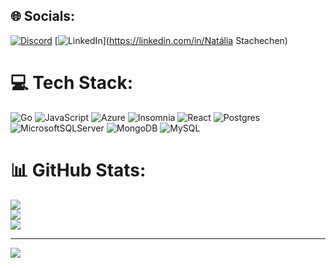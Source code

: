
## 🌐 Socials:
[![Discord](https://img.shields.io/badge/Discord-%237289DA.svg?logo=discord&logoColor=white)](https://discord.gg/stachechehcen#3752) [![LinkedIn](https://img.shields.io/badge/LinkedIn-%230077B5.svg?logo=linkedin&logoColor=white)](https://linkedin.com/in/Natália Stachechen) 

# 💻 Tech Stack:
![Go](https://img.shields.io/badge/go-%2300ADD8.svg?style=for-the-badge&logo=go&logoColor=white) ![JavaScript](https://img.shields.io/badge/javascript-%23323330.svg?style=for-the-badge&logo=javascript&logoColor=%23F7DF1E) ![Azure](https://img.shields.io/badge/azure-%230072C6.svg?style=for-the-badge&logo=azure-devops&logoColor=white) ![Insomnia](https://img.shields.io/badge/Insomnia-black?style=for-the-badge&logo=insomnia&logoColor=5849BE) ![React](https://img.shields.io/badge/react-%2320232a.svg?style=for-the-badge&logo=react&logoColor=%2361DAFB) ![Postgres](https://img.shields.io/badge/postgres-%23316192.svg?style=for-the-badge&logo=postgresql&logoColor=white) ![MicrosoftSQLServer](https://img.shields.io/badge/Microsoft%20SQL%20Sever-CC2927?style=for-the-badge&logo=microsoft%20sql%20server&logoColor=white) ![MongoDB](https://img.shields.io/badge/MongoDB-%234ea94b.svg?style=for-the-badge&logo=mongodb&logoColor=white) ![MySQL](https://img.shields.io/badge/mysql-%2300f.svg?style=for-the-badge&logo=mysql&logoColor=white)
# 📊 GitHub Stats:
![](https://github-readme-stats.vercel.app/api?username=NataliaStachechen&theme=dark&hide_border=false&include_all_commits=false&count_private=false)<br/>
![](https://github-readme-streak-stats.herokuapp.com/?user=NataliaStachechen&theme=dark&hide_border=false)<br/>
![](https://github-readme-stats.vercel.app/api/top-langs/?username=NataliaStachechen&theme=dark&hide_border=false&include_all_commits=false&count_private=false&layout=compact)

---
[![](https://visitcount.itsvg.in/api?id=NataliaStachechen&icon=0&color=0)](https://visitcount.itsvg.in)

<!-- Proudly created with GPRM ( https://gprm.itsvg.in ) -->